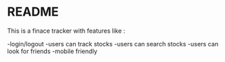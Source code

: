 # README

This is a finace tracker with features like :

-login/logout
-users can track stocks
-users can search stocks
-users can look for friends
-mobile friendly

